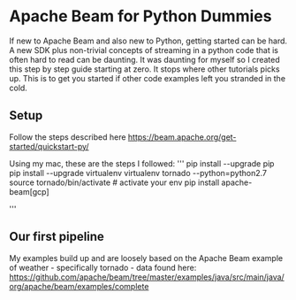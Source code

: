 # Apache Beam for Python Dummies 
If new to Apache Beam and also new to Python, getting started can be hard. A new SDK plus non-trivial concepts of streaming in a python code that is often hard to read can be daunting. It was daunting for myself so I created this step by step guide starting at zero. It stops where other tutorials picks up. This is to get you started if other code examples left you stranded in the cold. 
## Setup
Follow the steps described here
https://beam.apache.org/get-started/quickstart-py/

Using my mac, these are the steps I followed:
'''
pip install --upgrade pip
pip install --upgrade virtualenv
virtualenv tornado --python=python2.7
source tornado/bin/activate # activate your env
pip install apache-beam[gcp]

'''


## Our first pipeline
My examples build up and are loosely based on the Apache Beam example of weather - specifically tornado - data found here:
https://github.com/apache/beam/tree/master/examples/java/src/main/java/org/apache/beam/examples/complete

